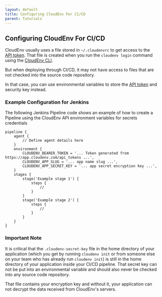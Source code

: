 ```yaml
---
layout: default
title: Configuring CloudEnv For CI/CD
parent: Tutorials
---
```


## Configuring CloudEnv For CI/CD

CloudEnv usually uses a file stored in `~/.cloudenvrc` to get access to the [API token](/pages/api/bearer-token.html). That file is created when you run the `cloudenv login` command using the [CloudEnv CLI](/pages/installation/cli.html).

But when deploying through CI/CD, it may not have access to files that are not checked into the source code repository.

In that case, you can use environmental variables to store the [API token](/pages/api/bearer-token.html) and security key instead.

### Example Configuration for Jenkins

The following Jenkins Pipeline code shows an example of how to create a Pipeline using the CloudEnv API environment variables for secrets credentials

```
pipeline {
    agent {
        // Define agent details here
    }
    environment {
        CLOUDENV_BEARER_TOKEN = '... Token generated from https://app.cloudenv.com/api_tokens ...',
        CLOUDENV_APP_SLUG = '... app name slug ...',
        CLOUDENV_APP_SECRET_KEY = '... app secret encryption key ...',
    }
    stages {
        stage('Example stage 1') {
            steps {
                // 
            }
        }
        stage('Example stage 2') {
            steps {
                // 
            }
        }
    }
}
```

### Important Note

It is critical that the `.cloudenv-secret-key` file in the home directory of your application (which you get by running `cloudenv init` or from someone else on your team who has already run `cloudenv init`) is still in the home directory of your application inside your CI/CD pipeline. That secret key can not be put into an environmental variable and should also never be checked into any source code repository.

That file contains your encryption key and without it, your application can not decrypt the data received from CloudEnv's servers.
